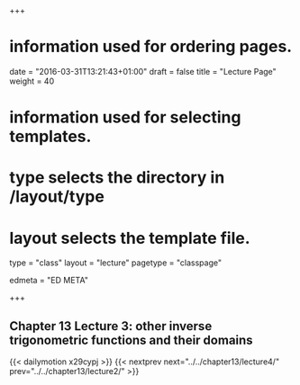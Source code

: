 +++
# information used for ordering pages.
date = "2016-03-31T13:21:43+01:00"
draft = false
title = "Lecture Page"
weight = 40

# information used for selecting templates.
# type selects the directory in /layout/type
# layout selects the template file.

type   = "class"
layout = "lecture"
pagetype = "classpage"





edmeta = "ED META"

+++
## Chapter 13 Lecture 3: other inverse trigonometric functions and their domains
{{< dailymotion x29cypj >}}
{{< nextprev next="../../chapter13/lecture4/"     prev="../../chapter13/lecture2/"  >}}

